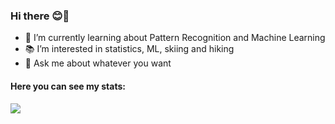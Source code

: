 ### Hi there 😊👋

<!-- 🔭 I’m currently working as a Software Developer and -->
- 🌱 I’m currently learning about Pattern Recognition and Machine Learning
- 📚 I’m interested in statistics, ML, skiing and hiking
- 💬 Ask me about whatever you want
<!--
- 📫 How to reach me: ...
- 😄 Pronouns: ...
- ⚡ Fun fact: ...
-->

<h4> Here you can see my stats: </h4>

<div>   
<img src="https://github-readme-stats.vercel.app/api/top-langs/?username=martaw-code&hide=HTML,Makefile,TeX,CSS,QMake&layout=compact&langs_count=30" />
</div>
 
